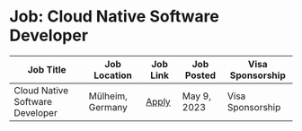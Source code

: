 # Job: Cloud Native Software Developer

| Job Title | Job Location | Job Link | Job Posted | Visa Sponsorship |
| --- | --- | --- | --- | --- |
| Cloud Native Software Developer | Mülheim, Germany | [Apply](https://join.com/companies/delivion/7893970-cloud-native-software-developer) | May 9, 2023 | Visa Sponsorship |
